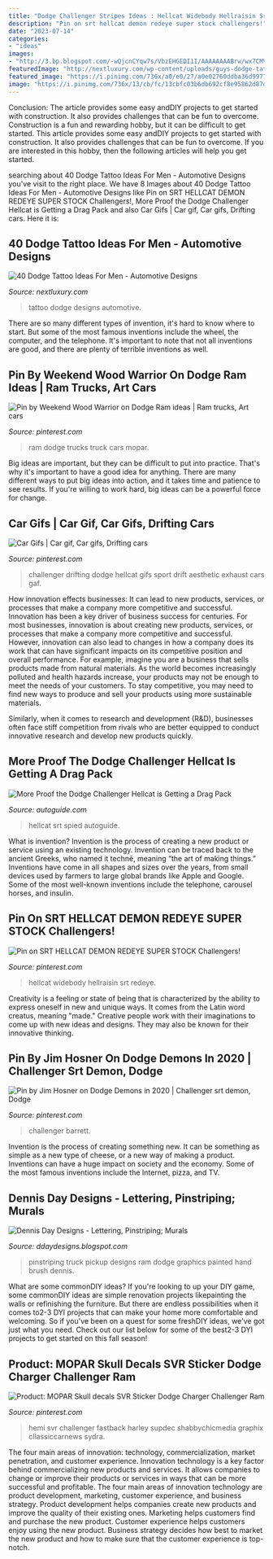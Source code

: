 ```yaml
---
title: "Dodge Challenger Stripes Ideas : Hellcat Widebody Hellraisin Srt Redeye"
description: "Pin on srt hellcat demon redeye super stock challengers!"
date: "2023-07-14"
categories:
- "ideas"
images:
- "http://3.bp.blogspot.com/-wQjcnCYqw7s/VbzEHGEDI1I/AAAAAAAABrw/wx7CMVF0tOc/w1200-h630-p-k-no-nu/20150331_185813%2B-%2BCopy.jpg"
featuredImage: "http://nextluxury.com/wp-content/uploads/guys-dodge-tattoo-design-ideas.jpg"
featured_image: "https://i.pinimg.com/736x/a0/e0/27/a0e02760ddba36d997779acf542b4b39.jpg"
image: "https://i.pinimg.com/736x/13/cb/fc/13cbfc03b6db692cf8e95862d87dab0c.jpg"
---
```



Conclusion: The article provides some easy andDIY projects to get started with construction. It also provides challenges that can be fun to overcome.
Construction is a fun and rewarding hobby, but it can be difficult to get started. This article provides some easy andDIY projects to get started with construction. It also provides challenges that can be fun to overcome. If you are interested in this hobby, then the following articles will help you get started.

	

		
searching about 40 Dodge Tattoo Ideas For Men - Automotive Designs you've visit to the right place. We have 8 Images about 40 Dodge Tattoo Ideas For Men - Automotive Designs like Pin on SRT HELLCAT DEMON REDEYE SUPER STOCK Challengers!, More Proof the Dodge Challenger Hellcat is Getting a Drag Pack and also Car Gifs | Car gif, Car gifs, Drifting cars. Here it is:
		
    
## 40 Dodge Tattoo Ideas For Men - Automotive Designs

<img loading=lazy src="http://nextluxury.com/wp-content/uploads/guys-dodge-tattoo-design-ideas.jpg" onerror="this.onerror=null;this.src='https://tse4.mm.bing.net/th?id=OIP.v6iwpSuVUhL2xypY82E-eAHaHa&amp;pid=15.1';" alt="40 Dodge Tattoo Ideas For Men - Automotive Designs">

_Source: nextluxury.com_

>tattoo dodge designs automotive. 

	

There are so many different types of invention, it's hard to know where to start. But some of the most famous inventions include the wheel, the computer, and the telephone. It's important to note that not all inventions are good, and there are plenty of terrible inventions as well.

    
## Pin By Weekend Wood Warrior On Dodge Ram Ideas | Ram Trucks, Art Cars

<img loading=lazy src="https://i.pinimg.com/736x/a2/88/19/a28819151fd6909162f4f1db6c7f1370.jpg" onerror="this.onerror=null;this.src='https://tse1.mm.bing.net/th?id=OIP.Rc57tq9zsl5GZKiZGkfSWQEZDe&amp;pid=15.1';" alt="Pin by Weekend Wood Warrior on Dodge Ram ideas | Ram trucks, Art cars">

_Source: pinterest.com_

>ram dodge trucks truck cars mopar. 

	

Big ideas are important, but they can be difficult to put into practice. That's why it's important to have a good idea for anything. There are many different ways to put big ideas into action, and it takes time and patience to see results. If you're willing to work hard, big ideas can be a powerful force for change.

    
## Car Gifs | Car Gif, Car Gifs, Drifting Cars

<img loading=lazy src="https://i.pinimg.com/originals/59/7c/00/597c005022d13554a90e0d5c788b4120.gif" onerror="this.onerror=null;this.src='https://tse4.mm.bing.net/th?id=OIP.sUZuqCCCNv_g1trRIZApnQHaDI&amp;pid=15.1';" alt="Car Gifs | Car gif, Car gifs, Drifting cars">

_Source: pinterest.com_

>challenger drifting dodge hellcat gifs sport drift aesthetic exhaust cars gaf. 

	

How innovation effects businesses: It can lead to new products, services, or processes that make a company more competitive and successful.
Innovation has been a key driver of business success for centuries. For most businesses, innovation is about creating new products, services, or processes that make a company more competitive and successful. However, innovation can also lead to changes in how a company does its work that can have significant impacts on its competitive position and overall performance.
For example, imagine you are a business that sells products made from natural materials. As the world becomes increasingly polluted and health hazards increase, your products may not be enough to meet the needs of your customers. To stay competitive, you may need to find new ways to produce and sell your products using more sustainable materials.

Similarly, when it comes to research and development (R&D), businesses often face stiff competition from rivals who are better equipped to conduct innovative research and develop new products quickly.

    
## More Proof The Dodge Challenger Hellcat Is Getting A Drag Pack

<img loading=lazy src="https://www.autoguide.com/blog/wp-content/gallery/dodge-challenger-hellcat-drag-pack-spy-photos-april-23-2018/dodge-challenger-srt-hellcat-drag-pack-spy-photos-12.jpg" onerror="this.onerror=null;this.src='https://tse2.mm.bing.net/th?id=OIP.6fcxWBsnHCG1-zq7d2p8zgHaE8&amp;pid=15.1';" alt="More Proof the Dodge Challenger Hellcat is Getting a Drag Pack">

_Source: autoguide.com_

>hellcat srt spied autoguide. 

	

What is invention?
Invention is the process of creating a new product or service using an existing technology. Invention can be traced back to the ancient Greeks, who named it technē, meaning “the art of making things.” Inventions have come in all shapes and sizes over the years, from small devices used by farmers to large global brands like Apple and Google. Some of the most well-known inventions include the telephone, carousel horses, and insulin.

    
## Pin On SRT HELLCAT DEMON REDEYE SUPER STOCK Challengers!

<img loading=lazy src="https://i.pinimg.com/736x/13/cb/fc/13cbfc03b6db692cf8e95862d87dab0c.jpg" onerror="this.onerror=null;this.src='https://tse3.mm.bing.net/th?id=OIP.d2jeE-nngdgO422o_bOOFAHaFM&amp;pid=15.1';" alt="Pin on SRT HELLCAT DEMON REDEYE SUPER STOCK Challengers!">

_Source: pinterest.com_

>hellcat widebody hellraisin srt redeye. 

	

Creativity is a feeling or state of being that is characterized by the ability to express oneself in new and unique ways. It comes from the Latin word creatus, meaning "made." Creative people work with their imaginations to come up with new ideas and designs. They may also be known for their innovative thinking.

    
## Pin By Jim Hosner On Dodge Demons In 2020 | Challenger Srt Demon, Dodge

<img loading=lazy src="https://i.pinimg.com/736x/08/fb/4b/08fb4b036fc9577fbebaa32c790f7564.jpg" onerror="this.onerror=null;this.src='https://tse2.mm.bing.net/th?id=OIP.j_RFTrPcuigH9cm2r3CesAHaE8&amp;pid=15.1';" alt="Pin by Jim Hosner on Dodge Demons in 2020 | Challenger srt demon, Dodge">

_Source: pinterest.com_

>challenger barrett. 

	

Invention is the process of creating something new. It can be something as simple as a new type of cheese, or a new way of making a product. Inventions can have a huge impact on society and the economy. Some of the most famous inventions include the Internet, pizza, and TV.

    
## Dennis Day Designs - Lettering, Pinstriping; Murals

<img loading=lazy src="http://3.bp.blogspot.com/-wQjcnCYqw7s/VbzEHGEDI1I/AAAAAAAABrw/wx7CMVF0tOc/w1200-h630-p-k-no-nu/20150331_185813%2B-%2BCopy.jpg" onerror="this.onerror=null;this.src='https://tse1.mm.bing.net/th?id=OIP.3-Cw6t9k4TQoQqI-kaBwCAHaD4&amp;pid=15.1';" alt="Dennis Day Designs - Lettering, Pinstriping; Murals">

_Source: ddaydesigns.blogspot.com_

>pinstriping truck pickup designs ram dodge graphics painted hand brush dennis. 

	

What are some commonDIY ideas?
If you're looking to up your DIY game, some commonDIY ideas are simple renovation projects likepainting the walls or refinishing the furniture. But there are endless possibilities when it comes to2-3 DYI projects that can make your home more comfortable and welcoming. So if you've been on a quest for some freshDIY ideas, we've got just what you need. Check out our list below for some of the best2-3 DYI projects to get started on this fall season!

    
## Product: MOPAR Skull Decals SVR Sticker Dodge Charger Challenger Ram

<img loading=lazy src="https://i.pinimg.com/736x/a0/e0/27/a0e02760ddba36d997779acf542b4b39.jpg" onerror="this.onerror=null;this.src='https://tse3.mm.bing.net/th?id=OIP.UdgVJDcPmzy2NpAc7uk2SgHaLI&amp;pid=15.1';" alt="Product: MOPAR Skull decals SVR Sticker Dodge Charger Challenger Ram">

_Source: pinterest.com_

>hemi svr challenger fastback harley supdec shabbychicmedia graphix cllassiccarnews sydra. 

	

The four main areas of innovation: technology, commercialization, market penetration, and customer experience.
Innovation technology is a key factor behind commercializing new products and services. It allows companies to change or improve their products or services in ways that can be more successful and profitable. The four main areas of innovation technology are product development, marketing, customer experience, and business strategy. Product development helps companies create new products and improve the quality of their existing ones. Marketing helps customers find and purchase the new product. Customer experience helps customers enjoy using the new product. Business strategy decides how best to market the new product and how to make sure that the customer experience is top-notch.

